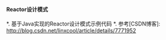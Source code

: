 #### Reactor设计模式


*. 基于Java实现的Reactor设计模式示例代码
*. 参考[CSDN博客]: http://blog.csdn.net/linxcool/article/details/7771952

